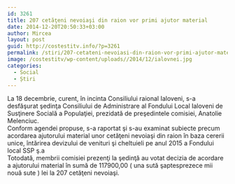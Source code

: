 ```yaml
---
id: 3261
title: 207 cetăţeni nevoiaşi din raion vor primi ajutor material
date: 2014-12-20T20:50:33+03:00
author: Mircea
layout: post
guid: http://costestitv.info/?p=3261
permalink: /stiri/207-cetateni-nevoiasi-din-raion-vor-primi-ajutor-material/
image: /costestitv/wp-content/uploads//2014/12/ialovnei.jpg
categories:
  - Social
  - Știri
---
```

<div>
  La 18 decembrie, curent, în incinta Consiliului raional Ialoveni, s-a desfăşurat şedinţa Consiliului de Administrare al Fondului Local Ialoveni de Susţinere Socială a Populaţiei, prezidată de preşedintele comisiei, Anatolie Melenciuc.
</div>

<!--more-->

<div>
  Conform agendei propuse, s-a raportat şi s-au examinat subiecte precum acordarea ajutorului material unor cetăţeni nevoiaşi din raion în baza cererii unice, întărirea devizului de venituri şi cheltuieli pe anul 2015 a Fondului local SSP ş.a
</div>

<div>
  Totodată, membrii comisiei prezenţi la şedinţă au votat decizia de acordare a ajutorului material în sumă de 117900,00 ( una sută şaptesprezece mii nouă sute ) lei la 207 cetăţeni nevoiaşi.
</div>